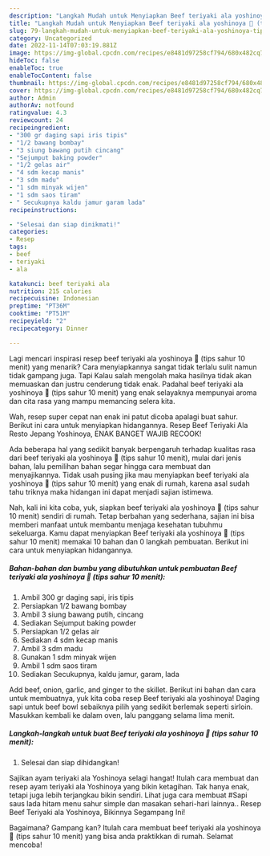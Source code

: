 ```yaml
---
description: "Langkah Mudah untuk Menyiapkan Beef teriyaki ala yoshinoya 🐂 (tips sahur 10 menit) yang Enak"
title: "Langkah Mudah untuk Menyiapkan Beef teriyaki ala yoshinoya 🐂 (tips sahur 10 menit) yang Enak"
slug: 79-langkah-mudah-untuk-menyiapkan-beef-teriyaki-ala-yoshinoya-tips-sahur-10-menit-yang-enak
category: Uncategorized
date: 2022-11-14T07:03:19.881Z
image: https://img-global.cpcdn.com/recipes/e8481d97258cf794/680x482cq70/beef-teriyaki-ala-yoshinoya-tips-sahur-10-menit-foto-resep-utama.jpg
hideToc: false
enableToc: true
enableTocContent: false
thumbnail: https://img-global.cpcdn.com/recipes/e8481d97258cf794/680x482cq70/beef-teriyaki-ala-yoshinoya-tips-sahur-10-menit-foto-resep-utama.jpg
cover: https://img-global.cpcdn.com/recipes/e8481d97258cf794/680x482cq70/beef-teriyaki-ala-yoshinoya-tips-sahur-10-menit-foto-resep-utama.jpg
author: Admin
authorAv: notfound
ratingvalue: 4.3
reviewcount: 24
recipeingredient:
- "300 gr daging sapi iris tipis"
- "1/2 bawang bombay"
- "3 siung bawang putih cincang"
- "Sejumput baking powder"
- "1/2 gelas air"
- "4 sdm kecap manis"
- "3 sdm madu"
- "1 sdm minyak wijen"
- "1 sdm saos tiram"
- " Secukupnya kaldu jamur garam lada"
recipeinstructions:

- "Selesai dan siap dinikmati!"
categories:
- Resep
tags:
- beef
- teriyaki
- ala

katakunci: beef teriyaki ala 
nutrition: 215 calories
recipecuisine: Indonesian
preptime: "PT36M"
cooktime: "PT51M"
recipeyield: "2"
recipecategory: Dinner

---
```



Lagi mencari inspirasi resep beef teriyaki ala yoshinoya 🐂 (tips sahur 10 menit) yang menarik? Cara menyiapkannya sangat tidak terlalu sulit namun tidak gampang juga. Tapi Kalau salah mengolah maka hasilnya tidak akan memuaskan dan justru cenderung tidak enak. Padahal beef teriyaki ala yoshinoya 🐂 (tips sahur 10 menit) yang enak selayaknya mempunyai aroma dan cita rasa yang mampu memancing selera kita.


Wah, resep super cepat nan enak ini patut dicoba apalagi buat sahur. Berikut ini cara untuk menyiapkan hidangannya. Resep Beef Teriyaki Ala Resto Jepang Yoshinoya, ENAK BANGET WAJIB RECOOK!

Ada beberapa hal yang sedikit banyak berpengaruh terhadap kualitas rasa dari beef teriyaki ala yoshinoya 🐂 (tips sahur 10 menit), mulai dari jenis bahan, lalu pemilihan bahan segar hingga cara membuat dan menyajikannya. Tidak usah pusing jika mau menyiapkan beef teriyaki ala yoshinoya 🐂 (tips sahur 10 menit) yang enak di rumah, karena asal sudah tahu triknya maka hidangan ini dapat menjadi sajian istimewa.


Nah, kali ini kita coba, yuk, siapkan beef teriyaki ala yoshinoya 🐂 (tips sahur 10 menit) sendiri di rumah. Tetap berbahan yang sederhana, sajian ini bisa memberi manfaat untuk membantu menjaga kesehatan tubuhmu sekeluarga. Kamu dapat menyiapkan Beef teriyaki ala yoshinoya 🐂 (tips sahur 10 menit) memakai 10 bahan dan 0 langkah pembuatan. Berikut ini cara untuk menyiapkan hidangannya.

<!--inarticleads1-->

##### Bahan-bahan dan bumbu yang dibutuhkan untuk pembuatan Beef teriyaki ala yoshinoya 🐂 (tips sahur 10 menit):

1. Ambil 300 gr daging sapi, iris tipis
1. Persiapkan 1/2 bawang bombay
1. Ambil 3 siung bawang putih, cincang
1. Sediakan Sejumput baking powder
1. Persiapkan 1/2 gelas air
1. Sediakan 4 sdm kecap manis
1. Ambil 3 sdm madu
1. Gunakan 1 sdm minyak wijen
1. Ambil 1 sdm saos tiram
1. Sediakan  Secukupnya, kaldu jamur, garam, lada


Add beef, onion, garlic, and ginger to the skillet. Berikut ini bahan dan cara untuk membuatnya, yuk kita coba resep Beef teriyaki ala yoshinoya! Daging sapi untuk beef bowl sebaiknya pilih yang sedikit berlemak seperti sirloin. Masukkan kembali ke dalam oven, lalu panggang selama lima menit. 

<!--inarticleads2-->

##### Langkah-langkah untuk buat Beef teriyaki ala yoshinoya 🐂 (tips sahur 10 menit):


1. Selesai dan siap dihidangkan!

Sajikan ayam teriyaki ala Yoshinoya selagi hangat! Itulah cara membuat dan resep ayam teriyaki ala Yoshinoya yang bikin ketagihan. Tak hanya enak, tetapi juga lebih terjangkau bikin sendiri. Lihat juga cara membuat #Sapi saus lada hitam menu sahur simple dan masakan sehari-hari lainnya.. Resep Beef Teriyaki ala Yoshinoya, Bikinnya Segampang Ini! 

Bagaimana? Gampang kan? Itulah cara membuat beef teriyaki ala yoshinoya 🐂 (tips sahur 10 menit) yang bisa anda praktikkan di rumah. Selamat mencoba!
